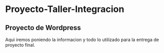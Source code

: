 # Proyecto-Taller-Integracion

## Proyecto de Wordpress

Aqui iremos poniendo la informacion y todo lo utilizado para  la entrega de proyecto final.
